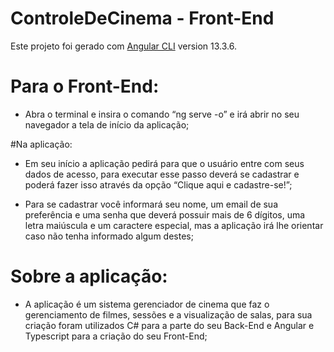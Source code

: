 # ControleDeCinema - Front-End

Este projeto foi gerado com [Angular CLI](https://github.com/angular/angular-cli) version 13.3.6.

# Para o Front-End:
- Abra o terminal e insira o comando “ng serve -o” e irá abrir no seu navegador a tela de início da aplicação;

#Na aplicação:
- Em seu início a aplicação pedirá para que o usuário entre com seus dados de acesso, para executar esse passo deverá se cadastrar e poderá fazer isso através da opção “Clique aqui e cadastre-se!”;

- Para se cadastrar você informará seu nome, um email de sua preferência e uma senha que deverá possuir mais de 6 dígitos, uma letra maiúscula e um caractere especial, mas a aplicação irá lhe orientar caso não tenha informado algum destes; 

# Sobre a aplicação:
- A aplicação é um sistema gerenciador de cinema que faz o gerenciamento de filmes, sessões e a visualização de salas, para sua criação foram utilizados C# para a parte do seu Back-End e Angular e Typescript para a criação do seu Front-End;

